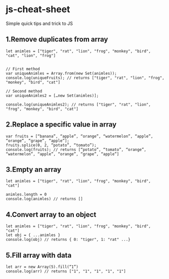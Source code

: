 # js-cheat-sheet
 Simple quick tips and trick to JS

## 1.Remove duplicates from array
```
let animles = ["tiger", "rat", "lion", "frog", "monkey", "bird", "cat", "lion", "frog"]


// First method
var uniqueAnimles = Array.from(new Set(animles));
console.log(uniqueFruits); // returns ["tiger", "rat", "lion", "frog", "monkey", "bird", "cat"]

// Second method
var uniqueAnimles2 = […new Set(animles)];

console.log(uniqueAnimles2); // returns ["tiger", "rat", "lion", "frog", "monkey", "bird", "cat"]
```

## 2.Replace a specific value in array

```
var fruits = [“banana”, “apple”, “orange”, “watermelon”, “apple”, “orange”, “grape”, “apple”];
fruits.splice(0, 2, “potato”, “tomato”);
console.log(fruits); // returns [“potato”, “tomato”, “orange”, “watermelon”, “apple”, “orange”, “grape”, “apple”]
```

## 3.Empty an array
```
let animles = ["tiger", "rat", "lion", "frog", "monkey", "bird", "cat"]

animles.length = 0
console.log(animles) // returns []
```

## 4.Convert array to an object
```
let animles = ["tiger", "rat", "lion", "frog", "monkey", "bird", "cat"]
let obj = { ...animles }
console.log(obj) // returns { 0: "tiger", 1: "rat" ...}
```

## 5.Fill array with data
```
let arr = new Array(5).fill(“1”)
console.log(arr) // returns ["1", "1", "1", "1", "1"]
```
